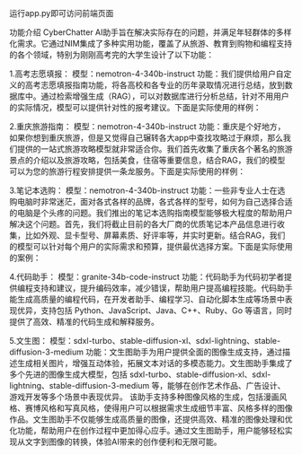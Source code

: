 运行app.py即可访问前端页面

功能介绍
CyberChatter AI助手旨在解决实际存在的问题，并满足年轻群体的多样化需求。它通过NIM集成了多种实用功能，覆盖了从旅游、教育到购物和编程支持的各个领域，特别为刚刚高考完的大学生设计了以下功能：


1.高考志愿填报：
模型：nemotron-4-340b-instruct
功能：我们提供给用户自定义的高考志愿填报指南功能，将各高校和各专业的历年录取情况进行总结，放到数据库中。通过检索增强生成（RAG），可以对数据库进行分析总结，针对不用用户的实际情况，模型可以提供针对性的报考建议。下面是实际使用的样例：

2.重庆旅游指南：
模型：nemotron-4-340b-instruct
功能：重庆是个好地方，如果你想到重庆旅游，但是又觉得自己辗转各大app中查找攻略过于麻烦，那么我们提供的一站式旅游攻略模型就非常适合你。我们首先收集了重庆各个著名的旅游景点的介绍以及旅游攻略，包括美食，住宿等重要信息，结合RAG，我们的模型可以为您的旅游行程安排提供一条龙服务。下面是实际使用的样例：

3.笔记本选购：
模型：nemotron-4-340b-instruct
功能：一些非专业人士在选购电脑时非常迷茫，面对各式各样的品牌，各式各样的型号，如何为自己选择合适的电脑是个头疼的问题。我们推出的笔记本选购指南模型能够极大程度的帮助用户解决这个问题。首先，我们将截止目前的各大厂商的优质笔记本产品信息进行收集，比如外观、显卡型号、屏幕素质、好评率等，并实时更新。结合RAG，我们的模型可以针对每个用户的实际需求和预算，提供最优选择方案。下面是实际使用的案例：

4.代码助手：
模型：granite-34b-code-instruct
功能：代码助手为代码初学者提供编程支持和建议，提升编码效率，减少错误，帮助用户提高编程技能。代码助手能生成高质量的编程代码，在开发者助手、编程学习、自动化脚本生成等场景中表现优异，支持包括 Python、JavaScript、Java、C++、Ruby、Go 等语言，同时提供了高效、精准的代码生成和解释服务。

5.文生图：
模型：sdxl-turbo、stable-diffusion-xl、sdxl-lightning、stable-diffusion-3-medium
功能：文生图助手为用户提供全面的图像生成支持，通过描述生成相关图片，增强互动体验，拓展文本对话的多模态能力。文生图助手集成了多个先进的图像生成大模型，包括 sdxl-turbo、stable-diffusion-xl、sdxl-lightning、stable-diffusion-3-medium 等，能够在创作艺术作品、广告设计、游戏开发等多个场景中表现优异。
该助手支持多种图像风格的生成，包括漫画风格、赛博风格和写真风格，使得用户可以根据需求生成细节丰富、风格多样的图像作品。文生图助手不仅能够生成高质量的图像，还提供高效、精准的图像处理和优化功能，帮助用户在创作过程中更加得心应手。通过文生图助手，用户能够轻松实现从文字到图像的转换，体验AI带来的创作便利和无限可能。
